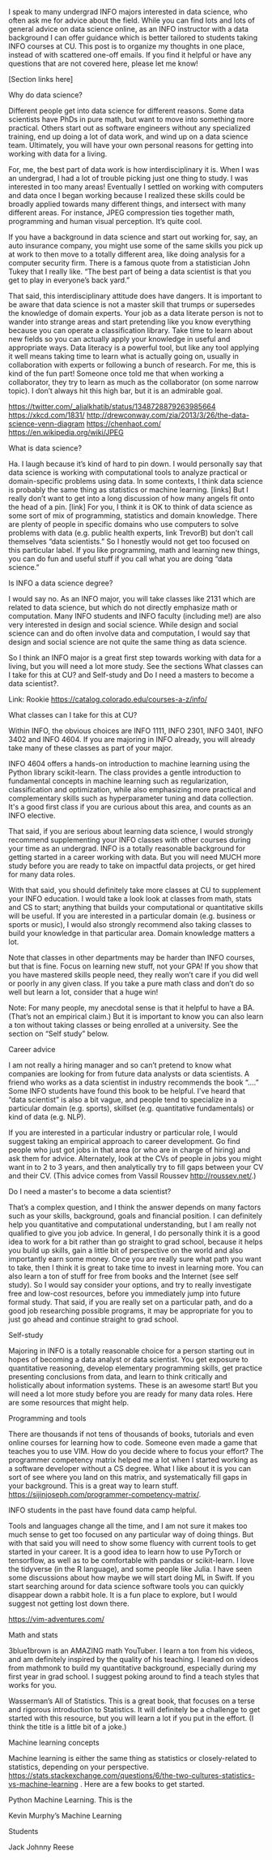 I speak to many undergrad INFO majors interested in data science, who often ask me for advice about the field. While you can find lots and lots of general advice on data science online, as an INFO instructor with a data background I can offer guidance which is better tailored to students taking INFO courses at CU. This post is to organize my thoughts in one place, instead of with scattered one-off emails. If you find it helpful or have any questions that are not covered here, please let me know!

[Section links here]

Why do data science? 

Different people get into data science for different reasons. Some data scientists have PhDs in pure math, but want to move into something more practical. Others start out as software engineers without any specialized training, end up doing a lot of data work, and wind up on a data science team. Ultimately, you will have your own personal reasons for getting into working with data for a living. 

For, me, the best part of data work is how interdisciplinary it is. When I was an undergrad, I had a lot of trouble picking just one thing to study. I was interested in too many areas! Eventually I settled on working with computers and data once I began working because I realized these skills could be broadly applied towards many different things, and intersect with many different areas. For instance, JPEG compression ties together math, programming and human visual perception. It’s quite cool. 

If you have a background in data science and start out working for, say, an auto insurance company, you might use some of the same skills you pick up at work to then move to a totally different area, like doing analysis for a computer security firm. There is a famous quote from a statistician John Tukey that I really like. “The best part of being a data scientist is that you get to play in everyone’s back yard.” 

That said, this interdisciplinary attitude does have dangers. It is important to be aware that data science is not a master skill that trumps or supersedes the knowledge of domain experts. Your job as a data literate person is not to wander into strange areas and start pretending like you know everything because you can operate a classification library. Take time to learn about new fields so you can actually apply your knowledge in useful and appropriate ways. Data literacy is a powerful tool, but like any tool applying it well means taking time to learn what is actually going on, usually in collaboration with experts or following a bunch of research. For me, this is kind of the fun part! Someone once told me that when working a collaborator, they try to learn as much as the collaborator (on some narrow topic). I don’t always hit this high bar, but it is an admirable goal.

https://twitter.com/_alialkhatib/status/1348728879263985664
https://xkcd.com/1831/
http://drewconway.com/zia/2013/3/26/the-data-science-venn-diagram
https://chenhaot.com/
https://en.wikipedia.org/wiki/JPEG

What is data science? 

Ha. I laugh because it’s kind of hard to pin down. I would personally say that data science is working with computational tools to analyze practical or domain-specific problems using data. In some contexts, I think data science is probably the same thing as statistics or machine learning. [links] But I really don’t want to get into a long discussion of how many angels fit onto the head of a pin. [link] For you, I think it is OK to think of data science as some sort of mix of programming, statistics and domain knowledge. There are plenty of people in specific domains who use computers to solve problems with data (e.g. public health experts, link TrevorB) but don’t call themselves “data scientists.” So I honestly would not get too focused on this particular label. If you like programming, math and learning new things, you can do fun and useful stuff if you call what you are doing “data science.” 

Is INFO a data science degree?

I would say no. As an INFO major, you will take classes like 2131 which are related to data science, but which do not directly emphasize math or computation. Many INFO students and INFO faculty (including me!) are also very interested in design and social science. While design and social science can and do often involve data and computation, I would say that design and social science are not quite the same thing as data science. 

So I think an INFO major is a great first step towards working with data for a living, but you will need a lot more study. See the sections What classes can I take for this at CU? and Self-study and  Do I need a masters to become a data scientist?.

Link: Rookie 
https://catalog.colorado.edu/courses-a-z/info/

What classes can I take for this at CU? 

Within INFO, the obvious choices are INFO 1111, INFO 2301, INFO 3401, INFO 3402 and INFO 4604. If you are majoring in INFO already, you will already take many of these classes as part of your major. 

INFO 4604 offers a hands-on introduction to machine learning using the Python library scikit-learn. The class provides a gentle introduction to fundamental concepts in machine learning such as regularization, classification and optimization, while also emphasizing more practical and complementary skills such as hyperparameter tuning and data collection. It's a good first class if you are curious about this area, and counts as an INFO elective.

That said, if you are serious about learning data science, I would strongly recommend supplementing your INFO classes with other courses during your time as an undergrad. INFO is a totally reasonable background for getting started in a career working with data. But you will need MUCH more study before you are ready to take on impactful data projects, or get hired for many data roles. 

With that said, you should definitely take more classes at CU to supplement your INFO education. I would take a look look at classes from math, stats and CS to start; anything that builds your computational or quantitative skills will be useful. If you are interested in a particular domain (e.g. business or sports or music), I would also strongly recommend also taking classes to build your knowledge in that particular area. Domain knowledge matters a lot. 
 
Note that classes in other departments may be harder than INFO courses, but that is fine. Focus on learning new stuff, not your GPA! If you show that you have mastered skills people need, they really won’t care if you did well or poorly in any given class. If you take a pure math class and don’t do so well but learn a lot, consider that a huge win!

Note: For many people, my anecdotal sense is that it helpful to have a BA. (That’s not an empirical claim.) But it is important to know you can also learn a ton without taking classes or being enrolled at a university. See the section on “Self study” below.

Career advice 

I am not really a hiring manager and so can’t pretend to know what companies are looking for from future data analysts or data scientists. A friend who works as a data scientist in industry recommends the book “….” Some INFO students have found this book to be helpful. I’ve heard that “data scientist” is also a bit vague, and people tend to specialize in a particular domain (e.g. sports), skillset (e.g. quantitative fundamentals) or kind of data (e.g. NLP).

If you are interested in a particular industry or particular role, I would suggest taking an empirical approach to career development. Go find people who just got jobs in that area (or who are in charge of hiring) and ask them for advice. Alternately, look at the CVs of people in jobs you might want in to 2 to 3 years, and then analytically try to fill gaps between your CV and their CV. (This advice comes from Vassil Roussev http://roussev.net/.)

Do I need a master's to become a data scientist? 

That’s a complex question, and I think the answer depends on many factors such as your skills, background, goals and financial position. I can definitely help you quantitative and computational understanding, but I am really not qualified to give you job advice. In general, I do personally think it is a good idea to work for a bit rather than go straight to grad school, because it helps you build up skills, gain a little bit of perspective on the world and also importantly earn some money. Once you are really sure what path you want to take, then I think it is great to take time to invest in learning more. You can also learn a ton of stuff for free from books and the Internet (see self study). So I would say consider your options, and try to really investigate free and low-cost resources, before you immediately jump into future formal study. That said, if you are really set on a particular path, and do a good job researching possible programs, it may be appropriate for you to just go ahead and continue straight to grad school.

Self-study 

Majoring in INFO is a totally reasonable choice for a person starting out in hopes of becoming a data analyst or data scientist. You get exposure to quantitative reasoning, develop elementary programming skills, get practice presenting conclusions from data, and learn to think critically and holistically about information systems. These is an awesome start! But you will need a lot more study before you are ready for many data roles. Here are some resources that might help.

Programming and tools

There are thousands if not tens of thousands of books, tutorials and even online courses for learning how to code. Someone even made a game that teaches you to use VIM. How do you decide where to focus your effort? The programmer competency matrix helped me a lot when I started working as a software developer without a CS degree. What I like about it is you can sort of see where you land on this matrix, and systematically fill gaps in your background. This is a great way to learn stuff. https://sijinjoseph.com/programmer-competency-matrix/. 

INFO students in the past have found data camp helpful.

Tools and languages change all the time, and I am not sure it makes too much sense to get too focused on any particular way of doing things. But with that said you will need to show some fluency with current tools to get started in your career. It is a good idea to learn how to use PyTorch or tensorflow, as well as to be comfortable with pandas or scikit-learn. I love the tidyverse (in the R language), and some people like Julia. I have seen some discussions about how maybe we will start doing ML in Swift. If you start searching around for data science software tools you can quickly disappear down a rabbit hole. It is a fun place to explore, but I would suggest not getting lost down there.

https://vim-adventures.com/

Math and stats
 
3blue1brown is an AMAZING math YouTuber. I learn a ton from his videos, and am definitely inspired by the quality of his teaching. I leaned on videos from mathmonk to build my quantitative background, especially during my first year in grad school. I suggest poking around to find a teach styles that works for you. 

Wasserman’s All of Statistics. This is a great book, that focuses on a terse and rigorous introduction to Statistics. It will definitely be a challenge to get started with this resource, but you will learn a lot if you put in the effort. (I think the title is a little bit of a joke.) 

Machine learning concepts

Machine learning is either the same thing as statistics or closely-related to statistics, depending on your perspective. https://stats.stackexchange.com/questions/6/the-two-cultures-statistics-vs-machine-learning . Here are a few books to get started.

Python Machine Learning. This is the 

Kevin Murphy’s Machine Learning


Students

Jack
Johnny 
Reese 

